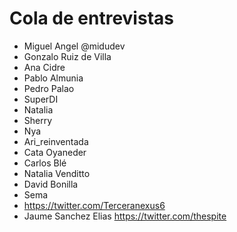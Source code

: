 # Cola de entrevistas

* Miguel Angel @midudev
* Gonzalo Ruiz de Villa
* Ana Cidre
* Pablo Almunia
* Pedro Palao
* SuperDI
* Natalia
* Sherry
* Nya
* Ari_reinventada
* Cata Oyaneder
* Carlos Blé
* Natalia Venditto
* David Bonilla
* Sema 
* https://twitter.com/Terceranexus6
* Jaume Sanchez Elias https://twitter.com/thespite

